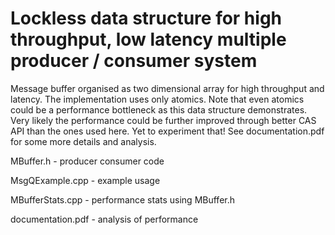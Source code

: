 # Lockless data structure for high throughput, low latency multiple producer / consumer system
Message buffer organised as two dimensional array for high throughput and latency.
The implementation uses only atomics. Note that even atomics could be a performance bottleneck as this data structure demonstrates.
Very likely the performance could be further improved through better CAS API than the ones used here. Yet to experiment that!
See documentation.pdf for some more details and analysis.

MBuffer.h - producer consumer code

MsgQExample.cpp - example usage

MBufferStats.cpp - performance stats using MBuffer.h

documentation.pdf - analysis of performance
